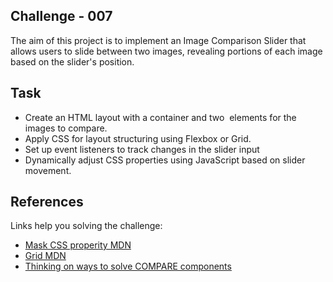 ## Challenge - 007

The aim of this project is to implement an Image Comparison Slider that allows users to slide between two images, revealing portions of each image based on the slider's position.

## Task

- Create an HTML layout with a container and two <img> elements for the images to compare.
- Apply CSS for layout structuring using Flexbox or Grid.
- Set up event listeners to track changes in the slider input
- Dynamically adjust CSS properties using JavaScript based on slider movement.

## References

Links help you solving the challenge:

- [Mask CSS properity MDN](https://developer.mozilla.org/en-US/docs/Web/CSS/mask)
- [Grid MDN](https://developer.mozilla.org/en-US/docs/Web/CSS/grid)
- [Thinking on ways to solve COMPARE components](https://www.youtube.com/watch?v=hCbSRNE4WUI)
